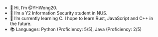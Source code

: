 - 👋 Hi, I’m @YHWong20.
- 👀 I’m a Y2 Information Security student in NUS.
- 🌱 I’m currently learning C. I hope to learn Rust, JavaScript and C++ in the future.
- 📚 Languages: Python (Proficiency: 5/5), Java (Proficiency: 2/5)

<!---
YHWong20/YHWong20 is a ✨ special ✨ repository because its `README.md` (this file) appears on your GitHub profile.
You can click the Preview link to take a look at your changes.
--->
